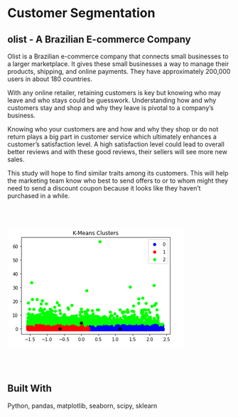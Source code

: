 # Customer Segmentation

## olist - A Brazilian E-commerce Company

Olist is a Brazilian e-commerce company that connects small businesses to a larger marketplace. It gives these small businesses a way to manage their products, shipping, and online payments. They have approximately 200,000 users in about 180 countries.

With any online retailer, retaining customers is key but knowing who may leave and who stays could be guesswork.  Understanding how and why customers stay and shop and why they leave is pivotal to a company’s business.

Knowing who your customers are and how and why they shop or do not return plays a big part in customer service which ultimately enhances a customer’s satisfaction level. A high satisfaction level could lead to overall better reviews and with these good reviews, their sellers will see more new sales.
  
This study will hope to find similar traits among its customers.  This will help the marketing team know who best to send offers to or to whom might they need to send a discount coupon because it looks like they haven’t purchased in a while.

<br />
<br />

![Customer Segmentation](./data/readme/customer_segmentation.png)

<br />
<br />

## Built With
Python, pandas, matplotlib, seaborn, scipy, sklearn


